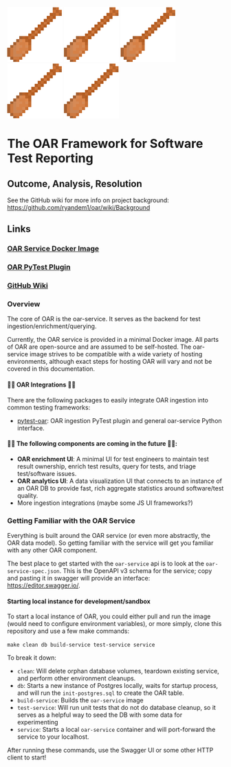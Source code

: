 ![OAR Logo](static/oarLogo.png "OAR Logo") ![OAR Logo](static/oarLogo.png "OAR Logo") ![OAR Logo](static/oarLogo.png "OAR Logo") ![OAR Logo](static/oarLogo.png "OAR Logo") ![OAR Logo](static/oarLogo.png "OAR Logo")

# The OAR Framework for Software Test Reporting

## Outcome, Analysis, Resolution

See the GitHub wiki for more info on project background: https://github.com/ryandem1/oar/wiki/Background

## Links

### [OAR Service Docker Image](https://hub.docker.com/r/ryandem1/oar-service)
### [OAR PyTest Plugin](https://pypi.org/project/pytest-oar/)
### [GitHub Wiki](https://github.com/ryandem1/oar/wiki)


### Overview

The core of OAR is the oar-service. It serves as the backend for test ingestion/enrichment/querying.

Currently, the OAR service is provided in a minimal Docker image. All parts of OAR are open-source and are assumed to be 
self-hosted. The oar-service image strives to be compatible with a wide variety of hosting environments, although exact
steps for hosting OAR will vary and not be covered in this documentation.

#### 🔌🔌 OAR Integrations 🔌🔌

There are the following packages to easily integrate OAR ingestion into common testing frameworks:

- [pytest-oar](https://pypi.org/project/pytest-oar/): OAR ingestion PyTest plugin and general oar-service Python interface.


#### 🚀🚀 The following components are coming in the future 🚀🚀:
- **OAR enrichment UI**: A minimal UI for test engineers to maintain test result ownership, enrich test results, query 
for tests, and triage test/software issues.
- **OAR analytics UI**: A data visualization UI that connects to an instance of an OAR DB to provide fast, rich aggregate statistics
around software/test quality.
- More ingestion integrations (maybe some JS UI frameworks?)

### Getting Familiar with the OAR Service

Everything is built around the OAR service (or even more abstractly, the OAR data model). So getting familiar with the service
will get you familiar with any other OAR component.

The best place to get started with the `oar-service` api is to look at the ``oar-service-spec.json``.
This is the OpenAPI v3 schema for the service; copy and pasting it in swagger will provide an interface:
https://editor.swagger.io/.

#### Starting local instance for development/sandbox

To start a local instance of OAR, you could either pull and run the image (would need to configure environment variables),
or more simply, clone this repository and use a few make commands:

``make clean db build-service test-service service``

To break it down:
- ``clean``: Will delete orphan database volumes, teardown existing service, and perform other environment cleanups.
- ``db``: Starts a new instance of Postgres locally, waits for startup process, and will run the ``init-postgres.sql``
to create the OAR table.
- ``build-service``: Builds the ``oar-service`` image
- ``test-service``: Will run unit tests that do not do database cleanup, so it serves as a helpful way to seed the DB with
some data for experimenting
- ``service``: Starts a local ``oar-service`` container and will port-forward the service to your localhost.

After running these commands, use the Swagger UI or some other HTTP client to start!
